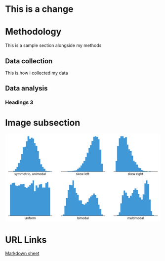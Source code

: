 # This is a change

# Methodology

This is a sample section alongside my methods

## Data collection

This is how i collected my data

## Data analysis

### Headings 3

# Image subsection


![histogram](assets/histogram-example-2.png)

# URL Links

[Markdown sheet](https://www.markdownguide.org/cheat-sheet/)



